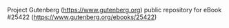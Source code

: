 Project Gutenberg (https://www.gutenberg.org) public repository for eBook #25422 (https://www.gutenberg.org/ebooks/25422)
